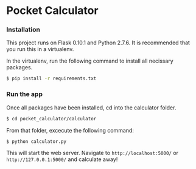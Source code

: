 # Pocket Calculator
### Installation
This project runs on Flask 0.10.1 and Python 2.7.6. It is recommended that you run this in a virtualenv.

In the virtualenv, run the following command to install all necissary packages.
```sh
$ pip install -r requirements.txt
```
### Run the app
Once all packages have been installed, cd into the calculator folder.
```sh
$ cd pocket_calculator/calculator
```
From that folder, excecute the following command:
```sh
$ python calculator.py
```
This will start the web server. Navigate to `http://localhost:5000/` or `http://127.0.0.1:5000/` and calculate away!
